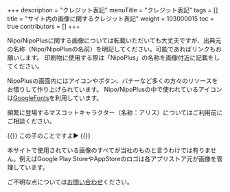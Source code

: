 +++
description = "クレジット表記"
menuTitle = "クレジット表記"
tags = []
title = "サイト内の画像に関するクレジット表記"
weight = 103000015
toc = true
contributors = []
+++

Nipo/NipoPlusに関する画像については転載いただいても大丈夫ですが、出典元の名称（Nipo/NipoPlusの名前）を明記してください。可能であればリンクもお願いします。
印刷物に使用する際は「NipoPlus」の名称を画像付近に記載をしてください。  

NipoPlusの画面内にはアイコンやボタン、バナーなど多くの方々のリソースをお借りして作り上げられています。
Nipo/NipoPlusの中で使われているアイコンは[GoogleFonts](https://fonts.google.com/icons)を利用しています。

頻繁に登場するマスコットキャラクター（名称：アリス）についてはご利用前にご相談ください。

{{<alice pos="right" icon="ok">}}
この子のことですよ▶
{{</alice>}}


本サイトで使用されている画像のすべてが当社のものと言うわけでは有りません。例えばGoogle Play StoreやAppStoreのロゴは各アプリストア元が画像を管理しています。  

ご不明な点については[お問い合わせ](/system/inquery/)ください。
